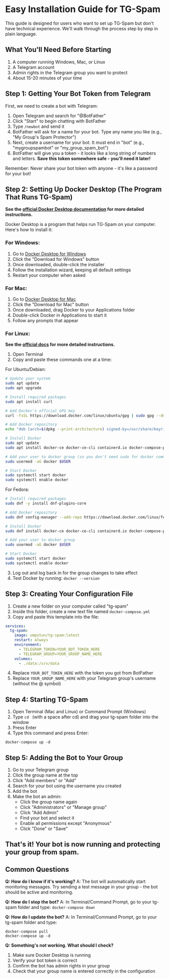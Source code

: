 # Easy Installation Guide for TG-Spam

This guide is designed for users who want to set up TG-Spam but don't have technical experience. We'll walk through the process step by step in plain language.

## What You'll Need Before Starting

1. A computer running Windows, Mac, or Linux
2. A Telegram account
3. Admin rights in the Telegram group you want to protect
4. About 15-20 minutes of your time

## Step 1: Getting Your Bot Token from Telegram

First, we need to create a bot with Telegram:

1. Open Telegram and search for "@BotFather"
2. Click "Start" to begin chatting with BotFather
3. Type `/newbot` and send it
4. BotFather will ask for a name for your bot. Type any name you like (e.g., "My Group's Spam Protector")
5. Next, create a username for your bot. It must end in "bot" (e.g., "mygroupspambot" or "my_group_spam_bot")
6. BotFather will give you a token - it looks like a long string of numbers and letters. **Save this token somewhere safe - you'll need it later!**

Remember: Never share your bot token with anyone - it's like a password for your bot!

## Step 2: Setting Up Docker Desktop (The Program That Runs TG-Spam)

**See the [official Docker Desktop documentation](https://docs.docker.com/desktop/) for more detailed instructions.**

Docker Desktop is a program that helps run TG-Spam on your computer. Here's how to install it:

### For Windows:
1. Go to [Docker Desktop for Windows](https://www.docker.com/products/docker-desktop/)
2. Click the "Download for Windows" button
3. Once downloaded, double-click the installer
4. Follow the installation wizard, keeping all default settings
5. Restart your computer when asked

### For Mac:
1. Go to [Docker Desktop for Mac](https://www.docker.com/products/docker-desktop/)
2. Click the "Download for Mac" button
3. Once downloaded, drag Docker to your Applications folder
4. Double-click Docker in Applications to start it
5. Follow any prompts that appear

### For Linux:

**See the [official docs](https://docs.docker.com/engine/install/) for more detailed instructions.**

1. Open Terminal
2. Copy and paste these commands one at a time:

For Ubuntu/Debian:
```bash
# Update your system
sudo apt update
sudo apt upgrade

# Install required packages
sudo apt install curl

# Add Docker's official GPG key
curl -fsSL https://download.docker.com/linux/ubuntu/gpg | sudo gpg --dearmor -o /usr/share/keyrings/docker-archive-keyring.gpg

# Add Docker repository
echo "deb [arch=$(dpkg --print-architecture) signed-by=/usr/share/keyrings/docker-archive-keyring.gpg] https://download.docker.com/linux/ubuntu $(lsb_release -cs) stable" | sudo tee /etc/apt/sources.list.d/docker.list > /dev/null

# Install Docker
sudo apt update
sudo apt install docker-ce docker-ce-cli containerd.io docker-compose-plugin

# Add your user to docker group (so you don't need sudo for docker commands)
sudo usermod -aG docker $USER

# Start Docker
sudo systemctl start docker
sudo systemctl enable docker
```

For Fedora:
```bash
# Install required packages
sudo dnf -y install dnf-plugins-core

# Add Docker repository
sudo dnf config-manager --add-repo https://download.docker.com/linux/fedora/docker-ce.repo

# Install Docker
sudo dnf install docker-ce docker-ce-cli containerd.io docker-compose-plugin

# Add your user to docker group
sudo usermod -aG docker $USER

# Start Docker
sudo systemctl start docker
sudo systemctl enable docker
```

3. Log out and log back in for the group changes to take effect
4. Test Docker by running: `docker --version`



## Step 3: Creating Your Configuration File

1. Create a new folder on your computer called "tg-spam"
2. Inside this folder, create a new text file named `docker-compose.yml`
3. Copy and paste this template into the file:

```yaml
services:
  tg-spam:
    image: umputun/tg-spam:latest
    restart: always
    environment:
      - TELEGRAM_TOKEN=YOUR_BOT_TOKEN_HERE
      - TELEGRAM_GROUP=YOUR_GROUP_NAME_HERE
    volumes:
      - ./data:/srv/data
```

4. Replace `YOUR_BOT_TOKEN_HERE` with the token you got from BotFather
5. Replace `YOUR_GROUP_NAME_HERE` with your Telegram group's username (without the @ symbol)

## Step 4: Starting TG-Spam

1. Open Terminal (Mac and Linux) or Command Prompt (Windows)
2. Type `cd ` (with a space after cd) and drag your tg-spam folder into the window
3. Press Enter
4. Type this command and press Enter:
```
docker-compose up -d
```

## Step 5: Adding the Bot to Your Group

1. Go to your Telegram group
2. Click the group name at the top
3. Click "Add members" or "Add"
4. Search for your bot using the username you created
5. Add the bot
6. Make the bot an admin:
    - Click the group name again
    - Click "Administrators" or "Manage group"
    - Click "Add Admin"
    - Find your bot and select it
    - Enable all permissions except "Anonymous"
    - Click "Done" or "Save"

## That's it! Your bot is now running and protecting your group from spam.

## Common Questions

**Q: How do I know if it's working?**
A: The bot will automatically start monitoring messages. Try sending a test message in your group - the bot should be active and monitoring.

**Q: How do I stop the bot?**
A: In Terminal/Command Prompt, go to your tg-spam folder and type: `docker-compose down`

**Q: How do I update the bot?**
A: In Terminal/Command Prompt, go to your tg-spam folder and type:
```
docker-compose pull
docker-compose up -d
```

**Q: Something's not working. What should I check?**
1. Make sure Docker Desktop is running
2. Verify your bot token is correct
3. Confirm the bot has admin rights in your group
4. Check that your group name is entered correctly in the configuration

